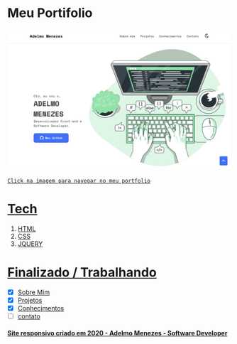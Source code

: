 # Meu Portifolio

<p align="center">
  <a href="https://portfolio-adelmo.vercel.app">
  <img src="img-portfolio.png" title="Imagem do meu site">
</p>
 
 ``` Click na imagem para navegar no meu portfolio ```
 
# Tech
1. HTML
2. CSS
3. JQUERY

# Finalizado / Trabalhando

- [x] Sobre Mim
- [x] Projetos
- [x] Conhecimentos
- [ ] contato 

#### Site responsivo criado em 2020 - Adelmo Menezes - Software Developer
